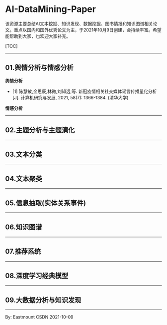 # AI-DataMining-Paper
该资源主要总结AI文本挖掘、知识发现、数据挖掘、图书情报和知识图谱相关论文。重点以国内和国外优秀论文为主，于2021年10月9日创建，会持续丰富。希望能帮助到大家，也欢迎大家补充。


[TOC]


---

## 01.舆情分析与情感分析

**舆情分析**
- [1] 陈慧敏,金思辰,林微,刘知远,等. 新冠疫情相关社交媒体谣言传播量化分析[J]. 计算机研究与发展, 2021, 58(7): 1366-1384. (清华大学)


**情感分析**


---

## 02.主题分析与主题演化


---

## 03.文本分类

---

## 04.文本聚类


---


## 05.信息抽取(实体关系事件)

---

## 06.知识图谱


---

## 07.推荐系统

---


## 08.深度学习经典模型

---

## 09.大数据分析与知识发现



----

By: Eastmount CSDN 2021-10-09
